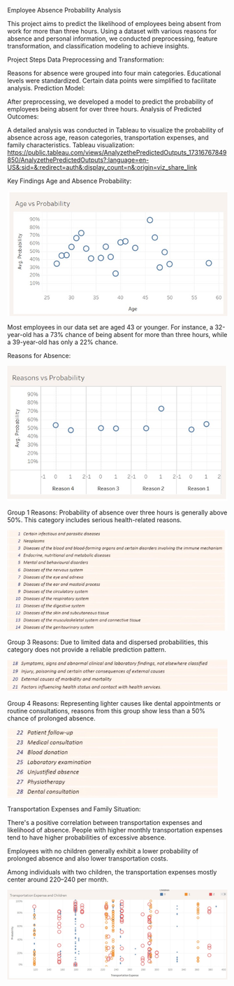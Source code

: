 Employee Absence Probability Analysis

This project aims to predict the likelihood of employees being absent from work for more than three hours. Using a dataset with various reasons for absence and personal information, we conducted preprocessing, feature transformation, and classification modeling to achieve insights.

Project Steps
Data Preprocessing and Transformation:

Reasons for absence were grouped into four main categories.
Educational levels were standardized.
Certain data points were simplified to facilitate analysis.
Prediction Model:

After preprocessing, we developed a model to predict the probability of employees being absent for over three hours.
Analysis of Predicted Outcomes:

A detailed analysis was conducted in Tableau to visualize the probability of absence across age, reason categories, transportation expenses, and family characteristics.
Tableau visualization: https://public.tableau.com/views/AnalyzethePredictedOutputs_17316767849850/AnalyzethePredictedOutputs?:language=en-US&:sid=&:redirect=auth&:display_count=n&:origin=viz_share_link

Key Findings
Age and Absence Probability:

![Age Probability](images/age_probability.jpg)

Most employees in our data set are aged 43 or younger.
For instance, a 32-year-old has a 73% chance of being absent for more than three hours, while a 39-year-old has only a 22% chance.



Reasons for Absence:

![Reasons Probability](images/reasons_probability.jpg)

Group 1 Reasons: Probability of absence over three hours is generally above 50%. This category includes serious health-related reasons.

![Reasons 1](images/reason_1.jpg)

Group 3 Reasons: Due to limited data and dispersed probabilities, this category does not provide a reliable prediction pattern.

![Reasons 3](images/reason_3.jpg)

Group 4 Reasons: Representing lighter causes like dental appointments or routine consultations, reasons from this group show less than a 50% chance of prolonged absence.

![Reasons 4](images/reason_4.jpg)


Transportation Expenses and Family Situation:

There's a positive correlation between transportation expenses and likelihood of absence. People with higher monthly transportation expenses tend to have higher probabilities of excessive absence.

Employees with no children generally exhibit a lower probability of prolonged absence and also lower transportation costs.

Among individuals with two children, the transportation expenses mostly center around $220–$240 per month.

![Transportation Expenses and Family](images/transportation_children.jpg)


